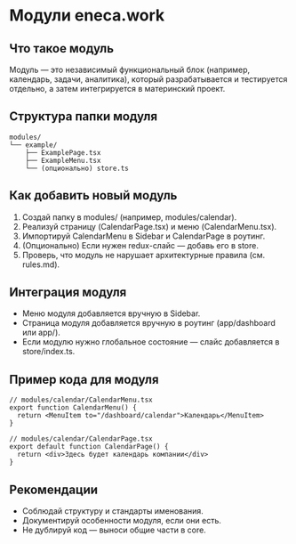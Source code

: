 # Модули eneca.work

## Что такое модуль

Модуль — это независимый функциональный блок (например, календарь, задачи, аналитика), который разрабатывается и тестируется отдельно, а затем интегрируется в материнский проект.

## Структура папки модуля

```
modules/
└── example/
    ├── ExamplePage.tsx
    ├── ExampleMenu.tsx
    └── (опционально) store.ts
```

## Как добавить новый модуль

1. Создай папку в modules/ (например, modules/calendar).
2. Реализуй страницу (CalendarPage.tsx) и меню (CalendarMenu.tsx).
3. Импортируй CalendarMenu в Sidebar и CalendarPage в роутинг.
4. (Опционально) Если нужен redux-слайс — добавь его в store.
5. Проверь, что модуль не нарушает архитектурные правила (см. rules.md).

## Интеграция модуля

- Меню модуля добавляется вручную в Sidebar.
- Страница модуля добавляется вручную в роутинг (app/dashboard или app/).
- Если модулю нужно глобальное состояние — слайс добавляется в store/index.ts.

## Пример кода для модуля

```tsx
// modules/calendar/CalendarMenu.tsx
export function CalendarMenu() {
  return <MenuItem to="/dashboard/calendar">Календарь</MenuItem>
}

// modules/calendar/CalendarPage.tsx
export default function CalendarPage() {
  return <div>Здесь будет календарь компании</div>
}
```

## Рекомендации

- Соблюдай структуру и стандарты именования.
- Документируй особенности модуля, если они есть.
- Не дублируй код — выноси общие части в core. 